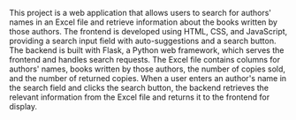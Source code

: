 This project is a web application that allows users to search for authors' names in an Excel file and retrieve information about the books written by those authors. The frontend is developed using HTML, CSS, and JavaScript, providing a search input field with auto-suggestions and a search button. The backend is built with Flask, a Python web framework, which serves the frontend and handles search requests. The Excel file contains columns for authors' names, books written by those authors, the number of copies sold, and the number of returned copies. When a user enters an author's name in the search field and clicks the search button, the backend retrieves the relevant information from the Excel file and returns it to the frontend for display.
